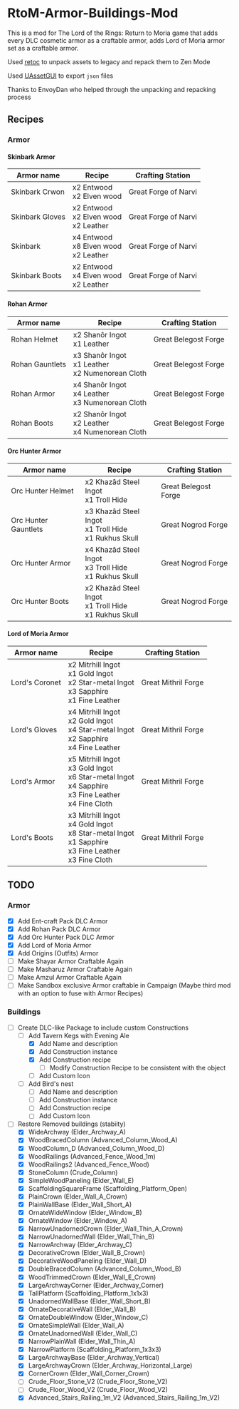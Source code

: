 # RtoM-Armor-Buildings-Mod

This is a mod for The Lord of the Rings: Return to Moria game that adds every DLC cosmetic armor as a craftable armor, adds Lord of Moria armor set as a craftable armor.

Used [retoc](https://github.com/trumank/retoc) to unpack assets to legacy and repack them to Zen Mode

Used [UAssetGUI](https://github.com/atenfyr/UAssetGUI) to export `json` files

Thanks to EnvoyDan who helped through the unpacking and repacking process

## Recipes
### Armor
#### Skinbark Armor
| Armor name | Recipe | Crafting Station|
| --- | --- | --- |
| Skinbark Crwon | x2 Entwood<br/>x2 Elven wood | Great Forge of Narvi |
| Skinbark Gloves | x2 Entwood<br/>x2 Elven wood<br/>x2 Leather | Great Forge of Narvi |
| Skinbark | x4 Entwood<br/>x8 Elven wood<br/>x2 Leather | Great Forge of Narvi |
| Skinbark Boots | x2 Entwood<br/>x4 Elven wood<br/>x2 Leather | Great Forge of Narvi |
#### Rohan Armor
| Armor name | Recipe | Crafting Station|
| --- | --- | --- |
| Rohan Helmet | x2 Shanôr Ingot<br/>x1 Leather | Great Belegost Forge |
| Rohan Gauntlets | x3 Shanôr Ingot<br/>x1 Leather<br/>x2 Numenorean Cloth | Great Belegost Forge |
| Rohan Armor | x4 Shanôr Ingot<br/>x4 Leather<br/>x3 Numenorean Cloth | Great Belegost Forge |
| Rohan Boots | x2 Shanôr Ingot<br/>x2 Leather<br/>x4 Numenorean Cloth | Great Belegost Forge |
#### Orc Hunter Armor
| Armor name | Recipe | Crafting Station|
| --- | --- | --- |
| Orc Hunter Helmet | x2 Khazâd Steel Ingot<br/>x1 Troll Hide | Great Belegost Forge |
| Orc Hunter Gauntlets | x3 Khazâd Steel Ingot<br/>x1 Troll Hide<br/>x1 Rukhus Skull | Great Nogrod Forge |
| Orc Hunter Armor | x4 Khazâd Steel Ingot<br/>x3 Troll Hide<br/>x1 Rukhus Skull | Great Nogrod Forge |
| Orc Hunter Boots | x2 Khazâd Steel Ingot<br/>x1 Troll Hide<br/>x1 Rukhus Skull | Great Nogrod Forge |
#### Lord of Moria Armor
| Armor name | Recipe | Crafting Station|
| --- | --- | --- |
| Lord's Coronet | x2 Mitrhill Ingot<br/>x1 Gold Ingot<br/>x2 Star-metal Ingot<br/>x3 Sapphire<br/>x1 Fine Leather | Great Mithril Forge |
| Lord's Gloves | x4 Mitrhill Ingot<br/>x2 Gold Ingot<br/>x4 Star-metal Ingot<br/>x2 Sapphire<br/>x4 Fine Leather | Great Mithril Forge |
| Lord's Armor | x5 Mitrhill Ingot<br/>x3 Gold Ingot<br/>x6 Star-metal Ingot<br/>x4 Sapphire<br/>x3 Fine Leather<br/>x4 Fine Cloth | Great Mithril Forge |
| Lord's Boots | x3 Mitrhill Ingot<br/>x4 Gold Ingot<br/>x8 Star-metal Ingot<br/>x1 Sapphire<br/>x3 Fine Leather<br/>x3 Fine Cloth | Great Mithril Forge |

## TODO
### Armor
- [x] Add Ent-craft Pack DLC Armor
- [x] Add Rohan Pack DLC Armor
- [x] Add Orc Hunter Pack DLC Armor
- [x] Add Lord of Moria Armor
- [x] Add Origins (Outfits) Armor
- [ ] Make Shayar Armor Craftable Again
- [ ] Make Masharuz Armor Craftable Again
- [ ] Make Amzul Armor Craftable Again
- [ ] Make Sandbox exclusive Armor craftable in Campaign (Maybe third mod with an option to fuse with Armor Recipes)

### Buildings
- [ ] Create DLC-like Package to include custom Constructions
    - [ ] Add Tavern Kegs with Evening Ale
        - [x] Add Name and description
        - [x] Add Construction instance
        - [x] Add Construction recipe
            - [ ] Modify Construction Recipe to be consistent with the object
        - [ ] Add Custom Icon
    - [ ] Add Bird's nest
        - [ ] Add Name and description
        - [ ] Add Construction instance
        - [ ] Add Construction recipe
        - [ ] Add Custom Icon
- [ ] Restore Removed buildings (stabiity)
    - [x] WideArchway (Elder_Archway_A)
    - [x] WoodBracedColumn (Advanced_Column_Wood_A)
    - [x] WoodColumn_D (Advanced_Column_Wood_D)
    - [x] WoodRailings (Advanced_Fence_Wood_1m)
    - [x] WoodRailings2 (Advanced_Fence_Wood)
    - [x] StoneColumn (Crude_Column)
    - [x] SimpleWoodPaneling (Elder_Wall_E)
    - [x] ScaffoldingSquareFrame (Scaffolding_Platform_Open)
    - [x] PlainCrown (Elder_Wall_A_Crown)
    - [x] PlainWallBase (Elder_Wall_Short_A)
    - [x] OrnateWideWindow (Elder_Window_B)
    - [x] OrnateWindow (Elder_Window_A)
    - [x] NarrowUnadornedCrown (Elder_Wall_Thin_A_Crown)
    - [x] NarrowUnadornedWall (Elder_Wall_Thin_B)
    - [x] NarrowArchway (Elder_Archway_C)
    - [x] DecorativeCrown (Elder_Wall_B_Crown)
    - [x] DecorativeWoodPaneling (Elder_Wall_D)
    - [x] DoubleBracedColumn (Advanced_Column_Wood_B)
    - [x] WoodTrimmedCrown (Elder_Wall_E_Crown)
    - [x] LargeArchwayCorner (Elder_Archway_Corner)
    - [x] TallPlatform (Scaffolding_Platform_1x1x3)
    - [x] UnadornedWallBase (Elder_Wall_Short_B)
    - [x] OrnateDecorativeWall (Elder_Wall_B)
    - [x] OrnateDoubleWindow (Elder_Window_C)
    - [x] OrnateSimpleWall (Elder_Wall_A)
    - [x] OrnateUnadornedWall (Elder_Wall_C)
    - [x] NarrowPlainWall (Elder_Wall_Thin_A)
    - [x] NarrowPlatform (Scaffolding_Platform_1x3x3)
    - [x] LargeArchwayBase (Elder_Archway_Vertical)
    - [x] LargeArchwayCrown (Elder_Archway_Horizontal_Large)
    - [x] CornerCrown (Elder_Wall_Corner_Crown)
    - [ ] Crude_Floor_Stone_V2 (Crude_Floor_Stone_V2)
    - [ ] Crude_Floor_Wood_V2 (Crude_Floor_Wood_V2)
    - [x] Advanced_Stairs_Railing_1m_V2 (Advanced_Stairs_Railing_1m_V2)
